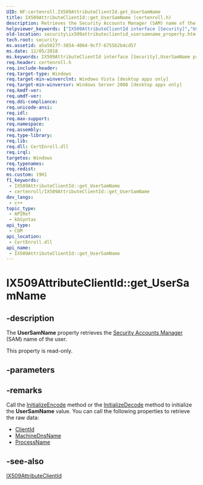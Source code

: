 ```yaml
---
UID: NF:certenroll.IX509AttributeClientId.get_UserSamName
title: IX509AttributeClientId::get_UserSamName (certenroll.h)
description: Retrieves the Security Accounts Manager (SAM) name of the user.
helpviewer_keywords: ["IX509AttributeClientId interface [Security]","UserSamName property","IX509AttributeClientId.UserSamName","IX509AttributeClientId.get_UserSamName","IX509AttributeClientId::UserSamName","IX509AttributeClientId::get_UserSamName","UserSamName property [Security]","UserSamName property [Security]","IX509AttributeClientId interface","certenroll/IX509AttributeClientId::UserSamName","certenroll/IX509AttributeClientId::get_UserSamName","get_UserSamName","security.ix509attributeclientid_usersamname_property"]
old-location: security\ix509attributeclientid_usersamname_property.htm
tech.root: security
ms.assetid: a5a5027f-3854-4064-9cf7-675562b4cd57
ms.date: 12/05/2018
ms.keywords: IX509AttributeClientId interface [Security],UserSamName property, IX509AttributeClientId.UserSamName, IX509AttributeClientId.get_UserSamName, IX509AttributeClientId::UserSamName, IX509AttributeClientId::get_UserSamName, UserSamName property [Security], UserSamName property [Security],IX509AttributeClientId interface, certenroll/IX509AttributeClientId::UserSamName, certenroll/IX509AttributeClientId::get_UserSamName, get_UserSamName, security.ix509attributeclientid_usersamname_property
req.header: certenroll.h
req.include-header: 
req.target-type: Windows
req.target-min-winverclnt: Windows Vista [desktop apps only]
req.target-min-winversvr: Windows Server 2008 [desktop apps only]
req.kmdf-ver: 
req.umdf-ver: 
req.ddi-compliance: 
req.unicode-ansi: 
req.idl: 
req.max-support: 
req.namespace: 
req.assembly: 
req.type-library: 
req.lib: 
req.dll: CertEnroll.dll
req.irql: 
targetos: Windows
req.typenames: 
req.redist: 
ms.custom: 19H1
f1_keywords:
 - IX509AttributeClientId::get_UserSamName
 - certenroll/IX509AttributeClientId::get_UserSamName
dev_langs:
 - c++
topic_type:
 - APIRef
 - kbSyntax
api_type:
 - COM
api_location:
 - CertEnroll.dll
api_name:
 - IX509AttributeClientId::get_UserSamName
---
```


# IX509AttributeClientId::get_UserSamName


## -description

The <b>UserSamName</b> property retrieves the <a href="/windows/desktop/SecGloss/s-gly">Security Accounts Manager</a> (SAM) name of the user.

This property is read-only.

## -parameters

## -remarks

Call the <a href="/windows/desktop/api/certenroll/nf-certenroll-ix509attributeclientid-initializeencode">InitializeEncode</a> method or the  <a href="/windows/desktop/api/certenroll/nf-certenroll-ix509attributeclientid-initializedecode">InitializeDecode</a> method to initialize the <b>UserSamName</b> value. You can call the following properties to retrieve the raw data:

<ul>
<li>
<a href="/windows/desktop/api/certenroll/nf-certenroll-ix509attributeclientid-get_clientid">ClientId</a>
</li>
<li>
<a href="/windows/desktop/api/certenroll/nf-certenroll-ix509attributeclientid-get_machinednsname">MachineDnsName</a>
</li>
<li>
<a href="/windows/desktop/api/certenroll/nf-certenroll-ix509attributeclientid-get_processname">ProcessName</a>
</li>
</ul>

## -see-also

<a href="/windows/desktop/api/certenroll/nn-certenroll-ix509attributeclientid">IX509AttributeClientId</a>

